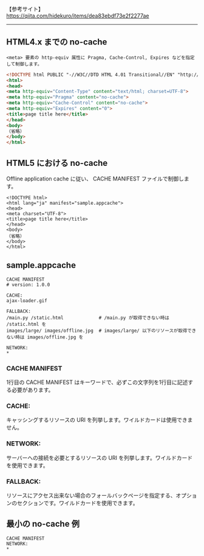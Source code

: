 
【参考サイト】  
https://qiita.com/hidekuro/items/dea83ebdf73e2f2277ae  

______________________________________________________________


## HTML4.x までの no-cache
```
<meta> 要素の http-equiv 属性に Pragma, Cache-Control, Expires などを指定して制御します。
```
```html
<!DOCTYPE html PUBLIC "-//W3C//DTD HTML 4.01 Transitional//EN" "http://www.w3.org/TR/html4/loose.dtd">
<html>
<head>
<meta http-equiv="Content-Type" content="text/html; charset=UTF-8">
<meta http-equiv="Pragma" content="no-cache">
<meta http-equiv="Cache-Control" content="no-cache">
<meta http-equiv="Expires" content="0">
<title>page title here</title>
</head>
<body>
（省略）
</body>
</html>
```

## HTML5 における no-cache
Offline application cache に従い、 CACHE MANIFEST ファイルで制御します。
```
<!DOCTYPE html>
<html lang="ja" manifest="sample.appcache">
<head>
<meta charset="UTF-8">
<title>page title here</title>
</head>
<body>
（省略）
</body>
</html>
```

## sample.appcache
```
CACHE MANIFEST
# version: 1.0.0

CACHE:
ajax-loader.gif

FALLBACK:
/main.py /static.html             # /main.py が取得できない時は /static.html を
images/large/ images/offline.jpg  # images/large/ 以下のリソースが取得できない時は images/offline.jpg を

NETWORK:
*
```

### CACHE MANIFEST
1行目の CACHE MANIFEST はキーワードで、必ずこの文字列を1行目に記述する必要があります。

### CACHE:
キャッシングするリソースの URI を列挙します。ワイルドカードは使用できません。

### NETWORK:
サーバーへの接続を必要とするリソースの URI を列挙します。ワイルドカードを使用できます。

### FALLBACK:
リソースにアクセス出来ない場合のフォールバックページを指定する、オプションのセクションです。ワイルドカードを使用できます。


## 最小の no-cache 例
```
CACHE MANIFEST
NETWORK:
*
```
